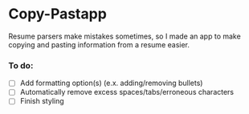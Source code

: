# Copy-Pastapp

Resume parsers make mistakes sometimes, so I made an app to make copying and pasting information from a resume easier.

### To do:
- [ ] Add formatting option(s) (e.x. adding/removing bullets)
- [ ] Automatically remove excess spaces/tabs/erroneous characters
- [ ] Finish styling